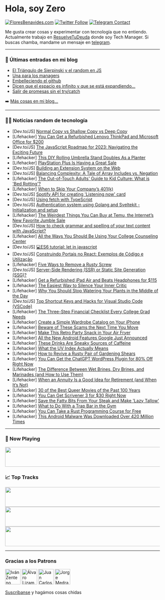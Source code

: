 # Hola, soy Zero

[![FloresBenavides.com](https://img.shields.io/website?down_message=oops&label=MiBlog&style=for-the-badge&up_message=online&url=https%3A%2F%2Ffloresbenavides.com)](https://floresbenavides.com) [![Twitter Follow](https://img.shields.io/twitter/follow/ZeroDragon?color=%231DA1F2&label=Follow&logo=twitter&logoColor=ffffff&style=for-the-badge)](https://twitter.com/zerodragon) [![Telegram Contact](https://img.shields.io/badge/escr%C3%ADbeme-ZeroDragon-%2326A5E4?style=for-the-badge&logo=telegram)](https://t.me/zerodragon)

Me gusta crear cosas y experimentar con tecnología que no entiendo.
Actualmente trabajo en [ResuelveTuDeuda](http://github.com/resuelve) donde soy Tech Manager.
Si buscas chamba, mandame un mensaje en [telegram](https://t.me/zerodragon).

---

### 📕 Últimas entradas en mi blog
<!-- BLOG-POST-LIST:START -->
- [El Triángulo de Sierpinski y el random en JS](https://floresbenavides.com/el-triangulo-de-sierpinski-y-el-random-en-js/)
- [Una para los managers](https://floresbenavides.com/una-para-los-managers/)
- [Embelleciendo el github](https://floresbenavides.com/embelleciendo-el-github/)
- [Dicen que el espacio es infinito y que se está expandiendo…](https://floresbenavides.com/dicen-que-el-espacio-es-infinito-y-que-se-esta-expandiendo/)
- [Salir de promesas sin el try/catch](https://floresbenavides.com/salir-de-promesas-sin-el-try-catch/)
<!-- BLOG-POST-LIST:END -->

➡️ [Más cosas en mi blog...](https://floresbenavides.com)

---

### 👨‍💻 Noticias random de tecnología
<!-- TECH-POSTS:START -->
- [Dev.to/JS] [Normal Copy vs Shallow Copy vs Deep Copy](https://dev.to/mrizwanashiq/normal-copy-vs-shallow-copy-vs-deep-copy-37pj)
- [Lifehacker] [You Can Get a Refurbished Lenovo ThinkPad and Microsoft Office for $200](https://lifehacker.com/you-can-get-a-refurbished-lenovo-thinkpad-and-microsoft-1850480431)
- [Dev.to/JS] [The JavaScript Roadmap for 2023: Navigating the Exciting Future](https://dev.to/dev_vikas/the-javascript-roadmap-for-2023-navigating-the-exciting-future-1gmh)
- [Lifehacker] [This DIY Rolling Umbrella Stand Doubles As a Planter](https://lifehacker.com/this-diy-rolling-umbrella-stand-doubles-as-a-planter-1850498827)
- [Lifehacker] [PlayStation Plus Is Having a Great Sale](https://lifehacker.com/playstation-plus-is-having-a-great-sale-1850500018)
- [Dev.to/JS] [Building an Extension System on the Web](https://dev.to/areknawo/building-an-extension-system-on-the-web-5a51)
- [Dev.to/JS] [Balancing Complexity: A Tale of Array Includes vs. Negation](https://dev.to/pchinjr/balancing-complexity-a-tale-of-array-includes-vs-negation-2573)
- [Lifehacker] [The Out-of-Touch Adults&#39; Guide to Kid Culture: What is &#39;Bed Rotting&#39;?](https://lifehacker.com/the-out-of-touch-adults-guide-to-kid-culture-what-is-b-1850500032)
- [Lifehacker] [When to Skip Your Company’s 401&lpar;k&rpar;](https://lifehacker.com/when-to-skip-your-company-s-401-k-1850499838)
- [Dev.to/JS] [Spotify API for creating &#39;Listening now&#39; card](https://dev.to/basskibo/spotify-api-for-creating-listening-now-card-12e1)
- [Dev.to/JS] [Using fetch with TypeScript](https://dev.to/douglasdemoura/using-fetch-with-typescript-ho6)
- [Dev.to/JS] [Authentication system using Golang and Sveltekit - Initialization and setup](https://dev.to/sirneij/authentication-system-using-golang-and-sveltekit-initialization-and-setup-4oc9)
- [Lifehacker] [The Weirdest Things You Can Buy at Temu, the Internet’s New Favorite Jumble Sale](https://lifehacker.com/the-weirdest-things-you-can-buy-at-temu-the-internet-s-1850497999)
- [Dev.to/JS] [How to check grammar and spelling of your text content with JavaScript?](https://dev.to/edenai/how-to-check-grammar-and-spelling-of-your-text-content-with-javascript-33cm)
- [Lifehacker] [All the Ways You Should Be Using Your College Counseling Center](https://lifehacker.com/all-the-ways-you-should-be-using-your-college-counselin-1850499484)
- [Dev.to/JS] [💻ES6 tutorial: let in javascript](https://dev.to/rafikadir/es6-tutorial-let-in-javascript-5423)
- [Dev.to/JS] [Construindo Portais no React: Exemplos de Código e Utilização](https://dev.to/jhonyaraujooficial/construindo-portais-no-react-exemplos-de-codigo-e-utilizacao-f74)
- [Lifehacker] [Five Ways to Remove a Rusty Screw](https://lifehacker.com/five-ways-to-remove-a-rusty-screw-1850498754)
- [Dev.to/JS] [Server-Side Rendering &lpar;SSR&rpar; or Static Site Generation &lpar;SSG&rpar;?](https://dev.to/eelcoverbrugge/server-side-rendering-ssr-or-static-site-generation-ssg-3m0)
- [Lifehacker] [Get a Refurbished iPad Air and Beats Headphones for $115](https://lifehacker.com/get-a-refurbished-ipad-air-and-beats-headphones-for-11-1850489794)
- [Lifehacker] [The Easiest Way to Silence Your Inner Critic](https://lifehacker.com/the-easiest-way-to-silence-your-inner-critic-1850497775)
- [Lifehacker] [Why You Should Stop Watering Your Plants in the Middle of the Day](https://lifehacker.com/why-you-should-stop-watering-your-plants-in-the-middle-1850497331)
- [Dev.to/JS] [Top Shortcut Keys and Hacks for Visual Studio Code &lpar;VSCode&rpar;](https://dev.to/scofieldidehen/top-shortcut-keys-and-hacks-for-visual-studio-code-vscode-44dp)
- [Lifehacker] [The Three-Step Financial Checklist Every College Grad Needs](https://lifehacker.com/the-three-step-financial-checklist-every-college-grad-n-1850496495)
- [Lifehacker] [Create a Simple Wardrobe Catalog on Your iPhone](https://lifehacker.com/create-a-simple-wardrobe-catalog-on-your-iphone-1850495680)
- [Lifehacker] [Beware of These Scams the Next Time You Move](https://lifehacker.com/beware-of-these-scams-the-next-time-you-move-1850493049)
- [Lifehacker] [Make This Retro Party Snack in Your Air Fryer](https://lifehacker.com/make-this-retro-party-snack-in-your-air-fryer-1850496989)
- [Lifehacker] [All the New Android Features Google Just Announced](https://lifehacker.com/all-the-new-android-features-google-just-announced-1850495604)
- [Lifehacker] [These Drinks Are Sneaky Sources of Caffeine](https://lifehacker.com/these-drinks-are-sneaky-sources-of-caffeine-1850495926)
- [Lifehacker] [What the UV Index Actually Means](https://lifehacker.com/what-the-uv-index-actually-means-1850496699)
- [Lifehacker] [How to Revive a Rusty Pair of Gardening Shears](https://lifehacker.com/how-to-revive-a-rusty-pair-of-gardening-shears-1850495367)
- [Lifehacker] [You Can Get the ChatGPT WordPress Plugin for 80% Off Right Now](https://lifehacker.com/you-can-get-the-chatgpt-wordpress-plugin-for-80-off-ri-1850480277)
- [Lifehacker] [The Difference Between Wet Brines, Dry Brines, and Marinades &lpar;and How to Use Them&rpar;](https://lifehacker.com/the-difference-between-wet-brines-dry-brines-and-mari-1850493212)
- [Lifehacker] [When an Annuity Is a Good Idea for Retirement &lpar;and When It’s Not&rpar;](https://lifehacker.com/when-an-annuity-is-a-good-idea-for-retirement-and-when-1850491462)
- [Lifehacker] [30 of the Best Queer Movies of the Past 100 Years](https://lifehacker.com/30-of-the-best-queer-movies-of-the-last-century-1850471612)
- [Lifehacker] [You Can Get Scrivener 3 for $30 Right Now](https://lifehacker.com/you-can-get-scrivener-3-for-30-right-now-1850480297)
- [Lifehacker] [Save the Fatty Bits From Your Steak and Make &#39;Lazy Tallow&#39;](https://lifehacker.com/save-the-fatty-bits-from-your-steak-and-make-lazy-tallo-1850492717)
- [Lifehacker] [What to Do With a Trap Bar in the Gym](https://lifehacker.com/what-to-do-with-a-trap-bar-in-the-gym-1850492679)
- [Lifehacker] [You Can Take a Rust Programming Course for Free](https://lifehacker.com/you-can-take-a-rust-programming-course-for-free-1850492759)
- [Lifehacker] [This Android Malware Was Downloaded Over 420 Million Times](https://lifehacker.com/this-android-malware-was-downloaded-over-420-million-ti-1850492306)<!-- TECH-POSTS:END -->

---

### 🎵 Now Playing
<a href="https://spotify-now-playing-dun.vercel.app/now-playing?open"><img src="https://spotify-now-playing-dun.vercel.app/now-playing" width="540" height="64"></a>

### 📈 Top Tracks
<a href="https://spotify-now-playing-dun.vercel.app/top-tracks?i=1&open"><img src="https://spotify-now-playing-dun.vercel.app/top-tracks?i=1" width="540" height="64"></a>
<a href="https://spotify-now-playing-dun.vercel.app/top-tracks?i=2&open"><img src="https://spotify-now-playing-dun.vercel.app/top-tracks?i=2" width="540" height="64"></a>
<a href="https://spotify-now-playing-dun.vercel.app/top-tracks?i=3&open"><img src="https://spotify-now-playing-dun.vercel.app/top-tracks?i=3" width="540" height="64"></a>

---

### Gracias a los Patrons
[<img src="https://avatars.githubusercontent.com/u/243380?v=4" alt="Iván Zenteno" width="50px">](https://github.com/k001) [<img src="https://avatars.githubusercontent.com/u/19955639?v=4" alt="Álvaro Lizama" width="50px">](https://github.com/alvarolizama) [<img src="https://avatars.githubusercontent.com/u/2718753?v=4" alt="Juan Carlos Ruiz" width="50px">](https://github.com/JuanCrg90) [<img src="https://avatars.githubusercontent.com/u/37025?v=4" alt="Jorge Medrano" width="50px">](https://github.com/h1pp1e) 

[Suscríbanse](https://www.patreon.com/zerodragon) y hagámos cosas chidas
